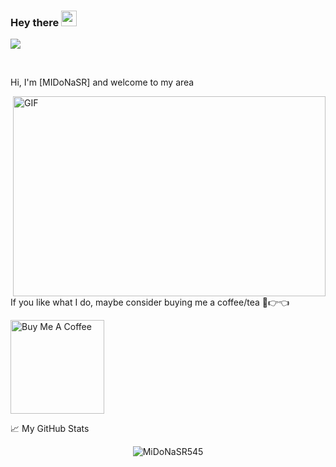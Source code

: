 ### Hey there <img src="https://media.giphy.com/media/hvRJCLFzcasrR4ia7z/giphy.gif" width="25px">

![](https://visitor-badge.glitch.me/badge?page_id=MiDoNaSR545.MiDoNaSR545)

<br />

Hi, I'm [MIDoNaSR] and welcome to my area

  <img align="right" alt="GIF" src="https://github.com/MiDoNaSR545/abhisheknaiidu/blob/master/code.gif?raw=true" width="500" height="320" />
  
If you like what I do, maybe consider buying me a coffee/tea 🥺👉👈

<a href="https://www.buymeacoffee.com/MiDoNaSR" target="_blank"><img src="https://cdn.buymeacoffee.com/buttons/v2/default-red.png" alt="Buy Me A Coffee" width="150" ></a>

📈 My GitHub Stats

<p align="center"> <img src="https://github-readme-stats.vercel.app/api?username=abhisheknaiidu&show_icons=true&theme=gotham" alt="MiDoNaSR545" />




